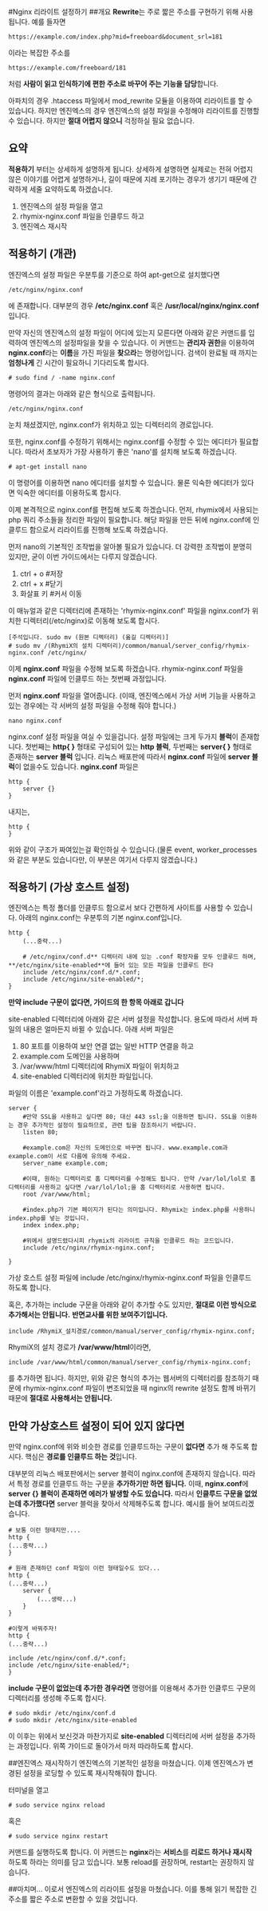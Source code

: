 #Nginx 리라이트 설정하기
##개요
**Rewrite**는 주로 짧은 주소를 구현하기 위해 사용됩니다. 예를 들자면

    https://example.com/index.php?mid=freeboard&document_srl=181

이라는 복잡한 주소를

    https://example.com/freeboard/181

처럼 **사람이 읽고 인식하기에 편한 주소로 바꾸어 주는 기능을 담당**합니다.

아파치의 경우 .htaccess 파일에서 mod_rewrite 모듈을 이용하여 리라이트를 할 수 있습니다. 하지만 엔진엑스의 경우 엔진엑스의 설정 파일을 수정해야 리라이트를 진행할 수 있습니다. 하지만 **절대 어렵지 않으니** 걱정하실 필요 없습니다.

## 요약
**적용하기** 부터는 상세하게 설명하게 됩니다. 상세하게 설명하면 실제로는 전혀 어렵지 않은 이야기를 어렵게 설명하거나, 길이 때문에 지레 포기하는 경우가 생기기 때문에 간략하게 세줄 요약하도록 하겠습니다.

1. 엔진엑스의 설정 파일을 열고
2. rhymix-nginx.conf 파일을 인클루드 하고
3. 엔진엑스 재시작

## 적용하기 (개관)
엔진엑스의 설정 파일은 우분투를 기준으로 하여 apt-get으로 설치했다면

    /etc/nginx/nginx.conf

에 존재합니다. 대부분의 경우 **/etc/nginx.conf** 혹은 **/usr/local/nginx/nginx.conf**입니다. 

만약 자신의 엔진엑스의 설정 파일이 어디에 있는지 모른다면 아래와 같은 커맨드를 입력하여 엔진엑스의 설정파일을 찾을 수 있습니다. 이 커맨드는 **관리자 권한**을 이용하여 **nginx.conf**라는 **이름**을 가진 파일을 **찾으라**는 명령어입니다. 검색이 완료될 때 까지는 **엄청나게** 긴 시간이 필요하니 기다리도록 합시다.

    # sudo find / -name nginx.conf
    
명령어의 결과는 아래와 같은 형식으로 출력됩니다.

    /etc/nginx/nginx.conf
    
눈치 채셨겠지만, nginx.conf가 위치하고 있는 디렉터리의 경로입니다.

또한, nginx.conf를 수정하기 위해서는 nginx.conf를 수정할 수 있는 에디터가 필요합니다. 따라서 초보자가 가장 사용하기 좋은 'nano'를 설치해 보도록 하겠습니다.

    # apt-get install nano
 
이 명령어를 이용하면 nano 에디터를 설치할 수 있습니다. 물론 익숙한 에디터가 있다면 익숙한 에디터를 이용하도록 합시다.

이제 본격적으로 nginx.conf를 편집해 보도록 하겠습니다. 먼저, rhymix에서 사용되는 php 쿼리 주소들을 정리한 파일이 필요합니다. 해당 파일을 만든 뒤에 nginx.conf에 인클루드 함으로서 리라이트를 진행해 보도록 하겠습니다.

먼저 nano의 기본적인 조작법을 알아볼 필요가 있습니다. 더 강력한 조작법이 분명히 있지만, 굳이 이번 가이드에서는 다루지 않겠습니다.

1. ctrl + o #저장
2. ctrl + x #닫기
3. 화살표 키 #커서 이동

이 매뉴얼과 같은 디렉터리에 존재하는 'rhymix-nginx.conf' 파일을 nginx.conf가 위치한 디렉터리(/etc/nginx)로 이동해 보도록 합시다.

    [주석입니다. sudo mv (원본 디렉터리) (옮길 디렉터리)]
    # sudo mv /(RhymiX의 설치 디렉터리)/common/manual/server_config/rhymix-nginx.conf /etc/nginx/

이제 **nginx.conf** 파일을 수정해 보도록 하겠습니다. rhymix-nginx.conf 파일을 **nginx.conf** 파일에 인클루드 하는 첫번째 과정입니다.

먼저 **nginx.conf** 파일을 열어줍니다. (이때, 엔진엑스에서 가상 서버 기능을 사용하고 있는 경우에는 각 서버의 설정 파일을 수정해 줘야 합니다.)

    nano nginx.conf

nginx.conf 설정 파일을 여실 수 있을겁니다. 설정 파일에는 크게 두가지 **블럭**이 존재합니다. 첫번째는 **http{ }** 형태로 구성되어 있는 **http 블럭**, 두번째는 **server{ }** 형태로 존재하는 **server 블럭** 입니다. 리눅스 배포판에 따라서 **nginx.conf** 파일에 **server 블럭**이 없을수도 있습니다. **nginx.conf** 파일은

    http {
        server {}
    }
내지는,

    http {
    }
    
위와 같이 구조가 짜여있는걸 확인하실 수 있습니다.(물론 event, worker_processes와 같은 부분도 있습니다만, 이 부분은 여기서 다루지 않겠습니다.)

## 적용하기 (가상 호스트 설정) 

엔진엑스는 특정 폴더를 인클루드 함으로서 보다 간편하게 사이트를 사용할 수 있습니다. 아래의 nginx.conf는 우분투의 기본 nginx.conf입니다.

    http {
    	(...중략...)
    	
    	# /etc/nginx/conf.d** 디렉터리 내에 있는 .conf 확장자를 모두 인클루드 하며, **/etc/nginx/site-enabled**에 들어 있는 모든 파일을 인클루드 한다
    	include /etc/nginx/conf.d/*.conf;
    	include /etc/nginx/site-enabled/*;
    }
    
**만약 include 구문이 없다면, 가이드의 한 항목 아래로 갑니다**

site-enabled 디렉터리에 아래와 같은 서버 설정을 작성합니다. 용도에 따라서 서버 파일의 내용은 얼마든지 바뀔 수 있습니다. 아래 서버 파일은

1. 80 포트를 이용하여 보안 연결 없는 일반 HTTP 연결을 하고
2. example.com 도메인을 사용하며
3. /var/www/html 디렉터리에 RhymiX 파일이 위치하고
4. site-enabled 디렉터리에 위치한 파일입니다.

파일의 이름은 'example.conf'라고 가정하도록 하겠습니다.

	server {
		#만약 SSL을 사용하고 싶다면 80; 대신 443 ssl;을 이용하면 됩니다. SSL을 이용하는 경우 추가적인 설정이 필요하므로, 관련 팁을 참조하시기 바랍니다.
		listen 80;
	
		#example.com은 자신의 도메인으로 바꾸면 됩니다. www.example.com과 example.com이 서로 다름에 유의해 주세요.
		server_name example.com;
		
		#이때, 원하는 디렉터리로 홈 디렉터리를 수정해도 됩니다. 만약 /var/lol/lol로 홈 디렉터리를 사용하고 싶다면 /var/lol/lol;을 홈 디렉터리로 사용하면 됩니다.
		root /var/www/html;
		
		#index.php가 기본 페이지가 된다는 의미입니다. Rhymix는 index.php를 사용하니 index.php를 넣는 것입니다.
		index index.php;
		
		#위에서 설명드렸다시피 rhymix의 리라이트 규칙을 인클루드 하는 코드입니다.
		include /etc/nginx/rhymix-nginx.conf;
		
	}

가상 호스트 설정 파일에 include /etc/nginx/rhymix-nginx.conf 파일을 인클루드 하도록 합니다.

혹은, 추가하는 include 구문을 아래와 같이 추가할 수도 있지만, **절대로 이런 방식으로 추가해서는 안됩니다.** **반면교사를 위한 보여주기입니다.**

    include /RhymiX_설치경로/common/manual/server_config/rhymix-nginx.conf;
    
RhymiX의 설치 경로가 **/var/www/html**이라면,

    include /var/www/html/common/manual/server_config/rhymix-nginx.conf;
    
를 추가하면 됩니다. 하지만, 위와 같은 형식의 추가는 웹서버의 디렉터리를 참조하기 때문에 rhymix-nginx.conf 파일이 변조되었을 때 nginx의 rewrite 설정도 함께 바뀌기 때문에 **절대로 사용해서는 안됩니다.**

## 만약 가상호스트 설정이 되어 있지 않다면
만약 nginx.conf에 위와 비슷한 경로를 인클루드하는 구문이 **없다면** 추가 해 주도록 합시다. 핵심은 **경로를 인클루드 하는 것**입니다.


대부분의 리눅스 배포판에서는 server 블럭이 nginx.conf에 존재하지 않습니다. 따라서 특정 경로를 인클루드 하는 구문을 **추가하기만 하면 됩니다.** 이때, **nginx.conf**에 **server {} 블럭이 존재하면 에러가 발생할 수도 있습니다.** 따라서 **인클루드 구문을 없었는데 추가했다면** server 블럭을 찾아서 삭제해주도록 합니다. 예시를 들어 보여드리겠습니다.


    # 보통 이런 형태지만....
    http {
    (...중략...)
    }
    
    # 원래 존재하던 conf 파일이 이런 형태일수도 있다...
    http {
    (...중략...)
        server {
            (...생략...)
        }
    }
    
    #이렇게 바꿔주자!
    http {
    (...중략...)
    
    include /etc/nginx/conf.d/*.conf;
    include /etc/nginx/site-enabled/*;
    }

**include 구문이 없었는데 추가한 경우라면** 명령어를 이용해서 추가한 인클루드 구문의 디렉터리를 생성해 주도록 합시다.

    # sudo mkdir /etc/nginx/conf.d
    # sudo mkdir /etc/nginx/site-enabled
    
이 이후는 위에서 보신것과 마찬가지로 **site-enabled** 디렉터리에 서버 설정을 추가하는 과정입니다. 위쪽 가이드로 돌아가서 마저 따라하도록 합시다.

##엔진엑스 재시작하기
엔진엑스의 기본적인 설정을 마쳤습니다. 이제 엔진엑스가 변경된 설정을 로딩할 수 있도록 재시작해줘야 합니다.

터미널을 열고

    # sudo service nginx reload

혹은

    # sudo service nginx restart

커맨드를 실행하도록 합니다. 이 커맨드는 **nginx**라는 **서비스**를 **리로드 하거나 재시작** 하도록 하라는 의미를 담고 있습니다. 보통 reload를 권장하며, restart는 권장하지 않습니다.

##마치며...
이로서 엔진엑스의 리라이트 설정을 마쳤습니다. 이를 통해 읽기 복잡한 긴 주소를 짧은 주소로 변환할 수 있을 것입니다.
